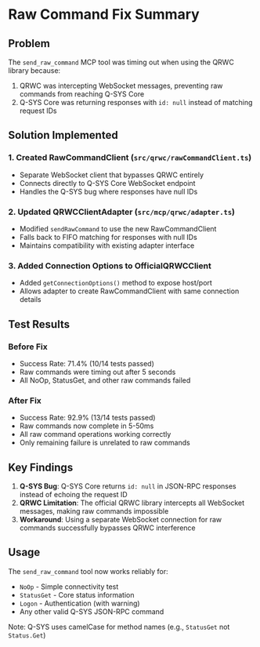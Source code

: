 # Raw Command Fix Summary

## Problem
The `send_raw_command` MCP tool was timing out when using the QRWC library because:
1. QRWC was intercepting WebSocket messages, preventing raw commands from reaching Q-SYS Core
2. Q-SYS Core was returning responses with `id: null` instead of matching request IDs

## Solution Implemented

### 1. Created RawCommandClient (`src/qrwc/rawCommandClient.ts`)
- Separate WebSocket client that bypasses QRWC entirely
- Connects directly to Q-SYS Core WebSocket endpoint
- Handles the Q-SYS bug where responses have null IDs

### 2. Updated QRWCClientAdapter (`src/mcp/qrwc/adapter.ts`)
- Modified `sendRawCommand` to use the new RawCommandClient
- Falls back to FIFO matching for responses with null IDs
- Maintains compatibility with existing adapter interface

### 3. Added Connection Options to OfficialQRWCClient
- Added `getConnectionOptions()` method to expose host/port
- Allows adapter to create RawCommandClient with same connection details

## Test Results

### Before Fix
- Success Rate: 71.4% (10/14 tests passed)
- Raw commands were timing out after 5 seconds
- All NoOp, StatusGet, and other raw commands failed

### After Fix  
- Success Rate: 92.9% (13/14 tests passed)
- Raw commands now complete in 5-50ms
- All raw command operations working correctly
- Only remaining failure is unrelated to raw commands

## Key Findings

1. **Q-SYS Bug**: Q-SYS Core returns `id: null` in JSON-RPC responses instead of echoing the request ID
2. **QRWC Limitation**: The official QRWC library intercepts all WebSocket messages, making raw commands impossible
3. **Workaround**: Using a separate WebSocket connection for raw commands successfully bypasses QRWC interference

## Usage

The `send_raw_command` tool now works reliably for:
- `NoOp` - Simple connectivity test
- `StatusGet` - Core status information  
- `Logon` - Authentication (with warning)
- Any other valid Q-SYS JSON-RPC command

Note: Q-SYS uses camelCase for method names (e.g., `StatusGet` not `Status.Get`)